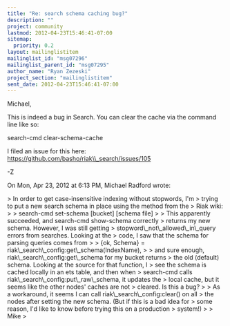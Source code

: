 ```yaml
---
title: "Re: search schema caching bug?"
description: ""
project: community
lastmod: 2012-04-23T15:46:41-07:00
sitemap:
  priority: 0.2
layout: mailinglistitem
mailinglist_id: "msg07296"
mailinglist_parent_id: "msg07295"
author_name: "Ryan Zezeski"
project_section: "mailinglistitem"
sent_date: 2012-04-23T15:46:41-07:00
---
```



Michael,

This is indeed a bug in Search. You can clear the cache via the command
line like so:

 search-cmd clear-schema-cache

I filed an issue for this here:
https://github.com/basho/riak\\_search/issues/105

-Z

On Mon, Apr 23, 2012 at 6:13 PM, Michael Radford  wrote:

&gt; In order to get case-insensitive indexing without stopwords, I'm
&gt; trying to put a new search schema in place using the method from the
&gt; Riak wiki:
&gt;
&gt; search-cmd set-schema [bucket] [schema file]
&gt;
&gt; This apparently succeeded, and search-cmd show-schema correctly
&gt; returns my new schema. However, I was still getting
&gt; stopword\\_not\\_allowed\\_in\\_query errors from searches. Looking at the
&gt; code, I saw that the schema for parsing queries comes from
&gt;
&gt; {ok, Schema} = riak\\_search\\_config:get\\_schema(IndexName),
&gt;
&gt; and sure enough, riak\\_search\\_config:get\\_schema for my bucket returns
&gt; the old (default) schema. Looking at the source for that function, I
&gt; see the schema is cached locally in an ets table, and then when
&gt; search-cmd calls riak\\_search\\_config:put\\_raw\\_schema, it updates the
&gt; local cache, but it seems like the other nodes' caches are not
&gt; cleared. Is this a bug?
&gt;
&gt; As a workaround, it seems I can call riak\\_search\\_config:clear() on all
&gt; the nodes after setting the new schema. (But if this is a bad idea for
&gt; some reason, I'd like to know before trying this on a production
&gt; system!)
&gt;
&gt; Mike
&gt;

